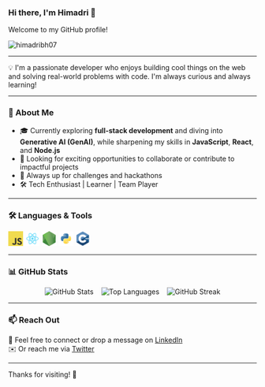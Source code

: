 ### Hi there, I'm Himadri 👋  
Welcome to my GitHub profile!

<p align="left">
  <img src="https://komarev.com/ghpvc/?username=himadribh07&label=Profile%20Views&color=d4af37&style=metal" alt="himadribh07" />
</p>

---

💡 I'm a passionate developer who enjoys building cool things on the web and solving real-world problems with code. I'm always curious and always learning!

---

### 🚀 About Me

- 🎓 Currently exploring **full-stack development** and diving into **Generative AI (GenAI)**, while sharpening my skills in **JavaScript**, **React**, and **Node.js**
- 💼 Looking for exciting opportunities to collaborate or contribute to impactful projects
- 🎯 Always up for challenges and hackathons
- 🛠️ Tech Enthusiast | Learner | Team Player

---
<!--
### 🔗 Connect with Me

<a href="https://linkedin.com/in/himadribhattacharya3/" target="_blank">
  <img align="left" alt="LinkedIn" width="24px" src="https://cdn-icons-png.flaticon.com/512/174/174857.png" />
</a>
<a href="https://twitter.com/slowcheetah07_" target="_blank">
  <img align="left" alt="Twitter" width="24px" src="https://cdn-icons-png.flaticon.com/512/733/733579.png" />
</a>
<a href="https://www.instagram.com/slowcheetah07_" target="_blank">
  <img align="left" alt="Instagram" width="24px" src="https://cdn-icons-png.flaticon.com/512/2111/2111463.png" />
</a>

<br/><br/>

-->

### 🛠️ Languages & Tools

<code><img height="30" src="https://raw.githubusercontent.com/github/explore/main/topics/javascript/javascript.png" alt="JavaScript"/></code>
<code><img height="30" src="https://raw.githubusercontent.com/github/explore/main/topics/react/react.png" alt="React"/></code>
<code><img height="30" src="https://raw.githubusercontent.com/github/explore/main/topics/nodejs/nodejs.png" alt="Node.js"/></code>
<code><img height="30" src="https://raw.githubusercontent.com/github/explore/main/topics/python/python.png" alt="Python"/></code>
<code><img height="30" src="https://raw.githubusercontent.com/github/explore/main/topics/cpp/cpp.png" alt="C++"/></code>


---

### 📊 GitHub Stats

<p align="center">
  <img src="https://github-readme-stats.vercel.app/api?username=himadribh07&show_icons=true&theme=radical" alt="GitHub Stats" height="180"/>
  &nbsp;&nbsp;
  <img src="https://github-readme-stats.vercel.app/api/top-langs/?username=himadribh07&layout=compact&theme=radical" alt="Top Languages" height="180"/>
  &nbsp;&nbsp;
  <img src="https://github-readme-streak-stats.herokuapp.com/?user=himadribh07&theme=radical" alt="GitHub Streak" height="180"/>
</p>

---

### 📫 Reach Out

📍 Feel free to connect or drop a message on [LinkedIn](https://linkedin.com/in/himadribhattacharya3/)  
✉️ Or reach me via [Twitter](https://twitter.com/slowcheetah07_)

---

Thanks for visiting! 🚀

